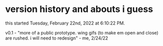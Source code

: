 # version history and abouts i guess
this started Tuesday, February 22nd, 2022 at 6:10:22 PM.

v0.1 - "more of a public prototype. wing gifs (to make em open and close) are rushed. i will need to redesign" - me, 2/24/22
